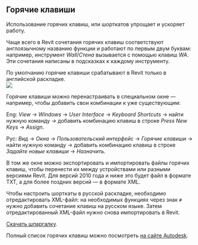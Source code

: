 ## Горячие клавиши

Использование горячих клавиш, или шорткатов упрощает и ускоряет работу.

Чаще всего в Revit сочетания горячих клавиш соответствуют англоязычному названию функции и работают по первым двум буквам: например, инструмент _Wall_/_Стена_ вызывается с помощью клавиш _WA_. Эти сочетания написаны в подсказках к каждому инструменту.

По умолчанию горячие клавиши срабатывают в Revit только в английской раскладке.  
![](/img/RPR_10/1647591216_revit-v-blog.png)

Горячие клавиши можно перенастраивать в специальном окне — например, чтобы добавить свои комбинации к уже существующим:

Eng: _View_ → _Windows_ → _User Interface_ → _Keyboard Shortcuts_ → найти нужную команду → добавить комбинацию клавиш в строке _Press New Keys_ → _Assign_.

Рус: _Вид_ → _Окна_ → _Пользовательский интерфейс_ → _Горячие клавиши_ → найти нужную команду → добавить комбинацию клавиш в строке _Задайте новые клавиши_ → _Назначить_.  

В том же окне можно экспортировать и импортировать файлы горячих клавиш, чтобы перенести их между устройствами или разными версиями Revit. Для версий 2010 года и ниже это будет файл в формате TXT, а для более поздних версий — в формате XML.

Чтобы настроить шорткаты в русской раскладке, необходимо отредактировать XML-файл: на необходимых функциях через знак `#` нужно добавить сочетание клавиш на русском языке. Затем отредактированный XML-файл нужно снова импортировать в Revit.

[Скачать шпаргалку](https://s3.us-west-2.amazonaws.com/secure.notion-static.com/71e99307-56d3-444e-81d2-7f793cf82e07/Keyboard_Shortcuts.pdf?X-Amz-Algorithm=AWS4-HMAC-SHA256&X-Amz-Content-Sha256=UNSIGNED-PAYLOAD&X-Amz-Credential=AKIAT73L2G45EIPT3X45%2F20220317%2Fus-west-2%2Fs3%2Faws4_request&X-Amz-Date=20220317T174912Z&X-Amz-Expires=86400&X-Amz-Signature=f31f6809e34efc9e18c61f16ddc7e317d751f1f27e2f27682a4edd44a41a3ec0&X-Amz-SignedHeaders=host&response-content-disposition=filename%20%3D%22Keyboard_Shortcuts.pdf%22&x-id=GetObject).

Полный список горячих клавиш можно посмотреть [на сайте Autodesk](https://knowledge.autodesk.com/support/revit/learn-explore/caas/CloudHelp/cloudhelp/2021/ENU/Revit-Customize/files/GUID-39D549F2-75EE-4C06-8B6A-3DADE1FBEF59-htm.html).
